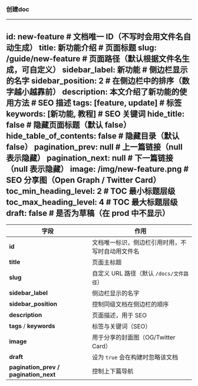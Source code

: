 ### 创建doc
---
id: new-feature            # 文档唯一 ID（不写时会用文件名自动生成）
title: 新功能介绍           # 页面标题
slug: /guide/new-feature   # 页面路径（默认根据文件名生成，可自定义）
sidebar_label: 新功能      # 侧边栏显示的名字
sidebar_position: 2        # 在侧边栏中的排序（数字越小越靠前）
description: 本文介绍了新功能的使用方法  # SEO 描述
tags: [feature, update]    # 标签
keywords: [新功能, 教程]     # SEO 关键词
hide_title: false          # 隐藏页面标题（默认 false）
hide_table_of_contents: false  # 隐藏目录（默认 false）
pagination_prev: null      # 上一篇链接（null 表示隐藏）
pagination_next: null      # 下一篇链接（null 表示隐藏）
image: /img/new-feature.png # SEO 分享图（Open Graph / Twitter Card）
toc_min_heading_level: 2   # TOC 最小标题层级
toc_max_heading_level: 4   # TOC 最大标题层级
draft: false               # 是否为草稿（在 prod 中不显示）
---


| 字段                                      | 作用                          |
| --------------------------------------- | --------------------------- |
| **id**                                  | 文档唯一标识，侧边栏引用时用，不写时自动用文件名    |
| **title**                               | 页面主标题                       |
| **slug**                                | 自定义 URL 路径（默认 `/docs/文件路径`） |
| **sidebar\_label**                      | 侧边栏显示的名字                    |
| **sidebar\_position**                   | 控制同级文档在侧边栏的顺序               |
| **description**                         | 页面描述，用于 SEO                 |
| **tags** / **keywords**                 | 标签与关键词（SEO）                 |
| **image**                               | 用于分享的封面图（OG/Twitter Card）   |
| **draft**                               | 设为 `true` 会在构建时忽略该文档        |
| **pagination\_prev / pagination\_next** | 控制上下篇导航                     |


